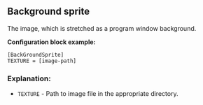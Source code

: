  ## Background sprite

 The image, which is stretched as a program window background.

 **Configuration block example:**

    [BackGroundSprite]
    TEXTURE = [image-path]

 ### Explanation:

 * `TEXTURE` - Path to image file in the appropriate directory.